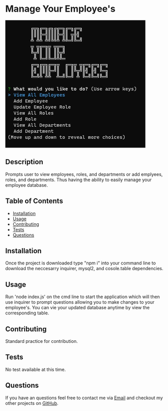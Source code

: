 # Manage Your Employee's

[![walkthrough video](./assets/images/screenshot.jpg)](https://drive.google.com/file/d/177_UEKcD9laeOxHRGnAb7DjbPEBNpO9P/view)

## Description

Prompts user to view employees, roles, and departments or add emplyees, roles, and departments. Thus having the ability to easily manage your employee database.

## Table of Contents

* [Installation](#installation)
* [Usage](#usage)
* [Contributing](#contributing)
* [Tests](#tests)
* [Questions](#questions)

## Installation

Once the project is downloaded type "npm i" into your command line to download the neccesarry inquirer, mysql2, and cosole.table dependencies.

## Usage

Run 'node index.js' on the cmd line to start the application which will then use inquirer to prompt questions allowing you to make changes to your employee's. You can vie your updated database anytime by view the corresponding table.

## Contributing

Standard practice for contribution.

## Tests

No test available at this time.

## Questions

If you have an questions feel free to contact me via [Email](dsapione@gmail.com)
and checkout my other projects on [GitHub](https://github.com/dsapione).
